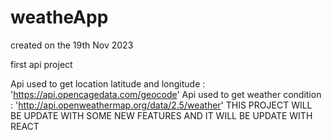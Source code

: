 # weatheApp
created on the 19th Nov 2023

first api project

Api used to get location latitude and longitude : 'https://api.opencagedata.com/geocode'
Api used to get weather condition : 'http://api.openweathermap.org/data/2.5/weather'
THIS PROJECT WILL BE UPDATE WITH SOME NEW FEATURES 
AND IT WILL BE UPDATE WITH REACT
